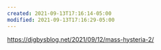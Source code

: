 ```yaml
---
created: 2021-09-13T17:16:14-05:00
modified: 2021-09-13T17:16:29-05:00
---
```


https://digbysblog.net/2021/09/12/mass-hysteria-2/
